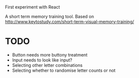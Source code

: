 First experiment with React

A short term memory training tool. Based on http://www.keytostudy.com/short-term-visual-memory-training/

TODO
====

- Button needs more buttony treatment
- Input needs to look like input?
- Selecting other letter combinations
- Selecting whether to randomise letter counts or not